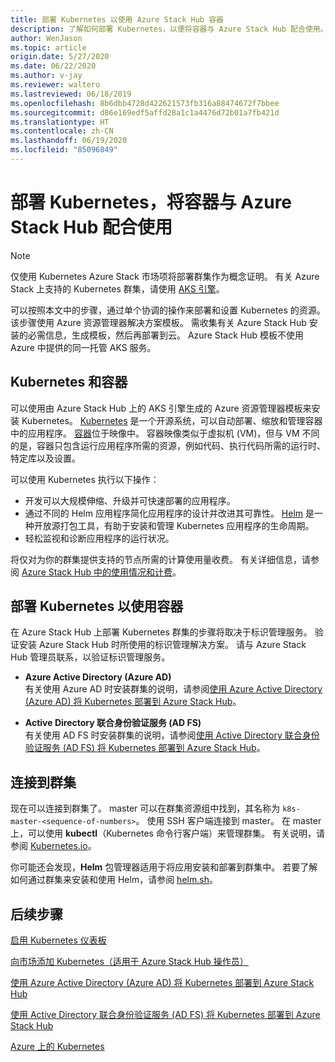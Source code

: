 ```yaml
---
title: 部署 Kubernetes 以使用 Azure Stack Hub 容器
description: 了解如何部署 Kubernetes，以便将容器与 Azure Stack Hub 配合使用。
author: WenJason
ms.topic: article
origin.date: 5/27/2020
ms.date: 06/22/2020
ms.author: v-jay
ms.reviewer: waltero
ms.lastreviewed: 06/18/2019
ms.openlocfilehash: 8b6dbb4728d422621573fb316a88474672f7bbee
ms.sourcegitcommit: d86e169edf5affd28a1c1a4476d72b01a7fb421d
ms.translationtype: HT
ms.contentlocale: zh-CN
ms.lasthandoff: 06/19/2020
ms.locfileid: "85096849"
---
```

# <a name="deploy-kubernetes-to-use-containers-with-azure-stack-hub"></a>部署 Kubernetes，将容器与 Azure Stack Hub 配合使用

> [!Note]  
> 仅使用 Kubernetes Azure Stack 市场项将部署群集作为概念证明。 有关 Azure Stack 上支持的 Kubernetes 群集，请使用 [AKS 引擎](azure-stack-kubernetes-aks-engine-overview.md)。

可以按照本文中的步骤，通过单个协调的操作来部署和设置 Kubernetes 的资源。 该步骤使用 Azure 资源管理器解决方案模板。 需收集有关 Azure Stack Hub 安装的必需信息，生成模板，然后再部署到云。 Azure Stack Hub 模板不使用 Azure 中提供的同一托管 AKS 服务。

## <a name="kubernetes-and-containers"></a>Kubernetes 和容器

可以使用由 Azure Stack Hub 上的 AKS 引擎生成的 Azure 资源管理器模板来安装 Kubernetes。 [Kubernetes](https://kubernetes.io) 是一个开源系统，可以自动部署、缩放和管理容器中的应用程序。 [容器](https://www.docker.com/what-container)位于映像中。 容器映像类似于虚拟机 (VM)，但与 VM 不同的是，容器只包含运行应用程序所需的资源，例如代码、执行代码所需的运行时、特定库以及设置。

可以使用 Kubernetes 执行以下操作：

- 开发可以大规模伸缩、升级并可快速部署的应用程序。 
- 通过不同的 Helm 应用程序简化应用程序的设计并改进其可靠性。 [Helm](https://github.com/kubernetes/helm) 是一种开放源打包工具，有助于安装和管理 Kubernetes 应用程序的生命周期。
- 轻松监视和诊断应用程序的运行状况。

将仅对为你的群集提供支持的节点所需的计算使用量收费。 有关详细信息，请参阅 [Azure Stack Hub 中的使用情况和计费](../operator/azure-stack-billing-and-chargeback.md)。

## <a name="deploy-kubernetes-to-use-containers"></a>部署 Kubernetes 以使用容器

在 Azure Stack Hub 上部署 Kubernetes 群集的步骤将取决于标识管理服务。 验证安装 Azure Stack Hub 时所使用的标识管理解决方案。 请与 Azure Stack Hub 管理员联系，以验证标识管理服务。

- **Azure Active Directory (Azure AD)**  
有关使用 Azure AD 时安装群集的说明，请参阅[使用 Azure Active Directory (Azure AD) 将 Kubernetes 部署到 Azure Stack Hub](azure-stack-solution-template-kubernetes-azuread.md)。

- **Active Directory 联合身份验证服务 (AD FS)**  
有关使用 AD FS 时安装群集的说明，请参阅[使用 Active Directory 联合身份验证服务 (AD FS) 将 Kubernetes 部署到 Azure Stack Hub](azure-stack-solution-template-kubernetes-adfs.md)。

## <a name="connect-to-your-cluster"></a>连接到群集

现在可以连接到群集了。 master 可以在群集资源组中找到，其名称为 `k8s-master-<sequence-of-numbers>`。 使用 SSH 客户端连接到 master。 在 master 上，可以使用 **kubectl**（Kubernetes 命令行客户端）来管理群集。 有关说明，请参阅 [Kubernetes.io](https://kubernetes.io/docs/reference/kubectl/overview)。

你可能还会发现，**Helm** 包管理器适用于将应用安装和部署到群集中。 若要了解如何通过群集来安装和使用 Helm，请参阅 [helm.sh](https://helm.sh/)。

## <a name="next-steps"></a>后续步骤

[启用 Kubernetes 仪表板](azure-stack-solution-template-kubernetes-dashboard.md)

[向市场添加 Kubernetes（适用于 Azure Stack Hub 操作员）](../operator/azure-stack-solution-template-kubernetes-cluster-add.md)

[使用 Azure Active Directory (Azure AD) 将 Kubernetes 部署到 Azure Stack Hub](azure-stack-solution-template-kubernetes-azuread.md)

[使用 Active Directory 联合身份验证服务 (AD FS) 将 Kubernetes 部署到 Azure Stack Hub](azure-stack-solution-template-kubernetes-adfs.md)

[Azure 上的 Kubernetes](/container-service/kubernetes/container-service-kubernetes-walkthrough)

